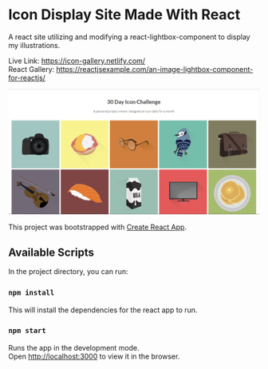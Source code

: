 # Icon Display Site Made With React

A react site utilizing and modifying a react-lightbox-component to display my illustrations.

Live Link:  https://icon-gallery.netlify.com/ <br/>
React Gallery: https://reactjsexample.com/an-image-lightbox-component-for-reactjs/

![markdown-image](public/images/markdown-image.png)



This project was bootstrapped with [Create React App](https://github.com/facebook/create-react-app).

## Available Scripts

In the project directory, you can run:

### `npm install`

This will install the dependencies for the react app to run. 

### `npm start`

Runs the app in the development mode.<br>
Open [http://localhost:3000](http://localhost:3000) to view it in the browser.

